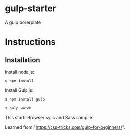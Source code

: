 # gulp-starter
 A gulp boilerplate

# Instructions
## Installation
Install node.js:
```sh
$ npm install
```
Install Gulp.js:
```sh
$ npm install gulp
```

```sh
$ gulp watch
```
This starts Browser sync and Sass compile.
 
 Learned from "https://css-tricks.com/gulp-for-beginners/".
